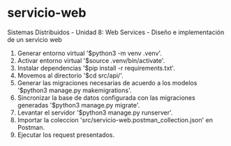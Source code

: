 # servicio-web
Sistemas Distribuidos - Unidad 8: Web Services - Diseño e implementación de un servicio web

1. Generar entorno virtual '$python3 -m venv .venv'.
2. Activar entorno virtual '$source .venv/bin/activate'.
3. Instalar dependencias '$pip install -r requirements.txt'.
4. Movemos al directorio '$cd src/api/'.
5. Generar las migraciones necesarias de acuerdo a los modelos '$python3 manage.py makemigrations'.
6. Sincronizar la base de datos configurada con las migraciones generadas '$python3 manage.py migrate'.
7. Levantar el servidor '$python3 manage.py runserver'.
8. Importar la coleccion 'src/servicio-web.postman_collection.json' en Postman.
9. Ejecutar los request presentados.
